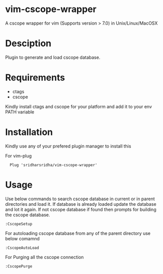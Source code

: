 # vim-cscope-wrapper
A cscope wrapper for vim (Supports version > 7.0) in Unix/Linux/MacOSX

# Desciption
Plugin to generate and load cscope database.

# Requirements
* ctags
* cscope

Kindly install ctags and cscope for your platform and add it to your
env PATH variable

# Installation
Kindly use any of your prefered plugin manager to install this

For vim-plug
```
  Plug 'sridharsridha/vim-cscope-wrapper'
```

# Usage
Use below commands to search cscope database in current or in parent
directories and load it. If database is already loaded update the database and lot it again. If not cscope database if found then prompts for building the cscope database.
```
:CscopeSetup
```
For autoloading cscope database from any of the parent directory use
below comamnd
```
:CscopeAutoLoad
```
For Purging all the cscope connection
```
:CscopePurge
```



